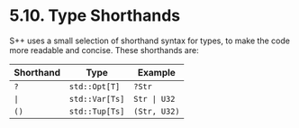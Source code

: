 # 5.10. Type Shorthands

<primary-label ref="header-label"/>

<secondary-label ref="doc-complete"/>

S++ uses a small selection of shorthand syntax for types, to make the code more readable and concise. These shorthands
are:

| Shorthand           | Type           | Example                     |
|---------------------|----------------|-----------------------------|
| `?`                 | `std::Opt[T]`  | `?Str`                      |
| <code>&#124;</code> | `std::Var[Ts]` | <code>Str &#124; U32</code> |
| `()`                | `std::Tup[Ts]` | `(Str, U32)`                |


